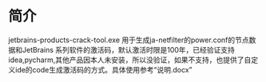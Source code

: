 # 简介
jetbrains-products-crack-tool.exe 用于生成ja-netfilter的power.conf的节点数据和JetBrains 系列软件的激活码，默认激活时限是100年，已经验证支持idea,pycharm,其他产品因本人未安装，所以没验证，如果不支持，也提供了自定义ide的code生成激活码的方式。具体使用参考“说明.docx”
